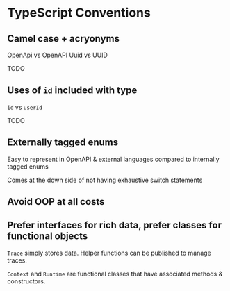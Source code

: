 # TypeScript Conventions

## Camel case + acryonyms

OpenApi vs OpenAPI
Uuid vs UUID

TODO

## Uses of `id` included with type

`id` vs `userId`

TODO

## Externally tagged enums

Easy to represent in OpenAPI & external languages compared to internally tagged enums

Comes at the down side of not having exhaustive switch statements

## Avoid OOP at all costs

## Prefer interfaces for rich data, prefer classes for functional objects

`Trace` simply stores data. Helper functions can be published to manage traces.

`Context` and `Runtime` are functional classes that have associated methods & constructors.


